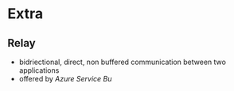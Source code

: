 # Extra

## Relay 
- bidriectional, direct, non buffered communication between two applications
- offered by *Azure Service Bu*